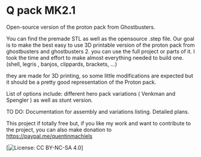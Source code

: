 # Q pack MK2.1
Open-source version of the proton pack from Ghostbusters.

You can find the premade STL as well as the opensource .step file.
Our goal is to make the best easy to use 3D printable version of the proton pack from ghostbusters and ghostbusters 2.
you can use the full project or parts of it.
I took the time and effort to make almost everything needed to build one. (shell, legris , banjos, clippards, brackets, ...)


they are made for 3D printing, so some little modifications are expected but it should be a pretty good representation of the Proton pack.


List of options include: different hero pack variations ( Venkman and Spengler ) as well as stunt version.


TO DO: Documentation for assembly and variations listing.
        Detailed plans.
 
This project if totally free but, if you like my work and want to contribute to the project, you can also make donation to
https://paypal.me/quentinmachiels
        
[![License: CC BY-NC-SA 4.0](https://img.shields.io/badge/License-CC%20BY--NC--SA%204.0-lightgrey.svg)]


